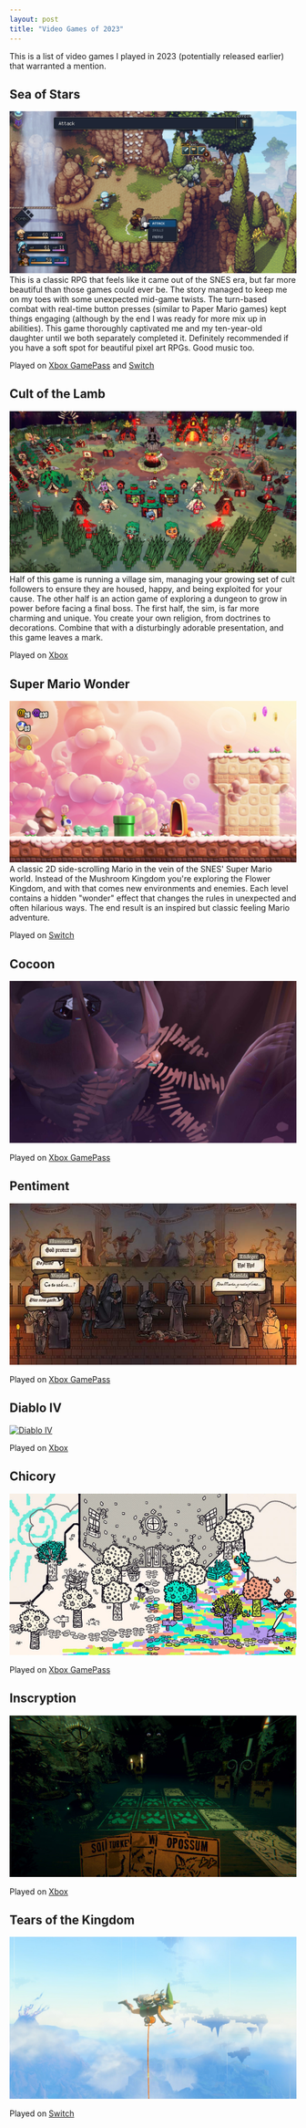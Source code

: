 ```yaml
---
layout: post
title: "Video Games of 2023"
---
```

This is a list of video games I played in 2023 (potentially released earlier) that warranted a mention. 

## Sea of Stars
[![Sea of Stars](/media/posts/sea-of-stars.png)](https://seaofstarsgame.co/)
This is a classic RPG that feels like it came out of the SNES era, but far more beautiful than those games could ever be. The story managed to keep me on my toes with some unexpected mid-game twists. The turn-based combat with real-time button presses (similar to Paper Mario games) kept things engaging (although by the end I was ready for more mix up in abilities). This game thoroughly captivated me and my ten-year-old daughter until we both separately completed it. Definitely recommended if you have a soft spot for beautiful pixel art RPGs. Good music too.

Played on [Xbox GamePass](https://www.xbox.com/en-us/games/store/sea-of-stars/9NLLTTJZH40L) and [Switch](https://www.nintendo.com/us/store/products/sea-of-stars-switch/)

## Cult of the Lamb
[![Cult of the Lamb](/media/posts/cult-of-the-lamb.png)](https://www.cultofthelamb.com/)
Half of this game is running a village sim, managing your growing set of cult followers to ensure they are housed, happy, and being exploited for your cause. The other half is an action game of exploring a dungeon to grow in power before facing a final boss. The first half, the sim, is far more charming and unique. You create your own religion, from doctrines to decorations. Combine that with a disturbingly adorable presentation, and this game leaves a mark.

Played on [Xbox](https://www.xbox.com/en-us/games/store/cult-of-the-lamb/9pnlpmp1ggh5)

## Super Mario Wonder
[![Super Mario Wonder](/media/posts/super-mario-wonder.png)](https://supermariobroswonder.nintendo.com/)
A classic 2D side-scrolling Mario in the vein of the SNES' Super Mario world. Instead of the Mushroom Kingdom you're exploring the Flower Kingdom, and with that comes new environments and enemies. Each level contains a hidden "wonder" effect that changes the rules in unexpected and often hilarious ways. The end result is an inspired but classic feeling Mario adventure.

Played on [Switch](https://www.nintendo.com/us/store/products/super-mario-bros-wonder-switch/)

## Cocoon
[![Cocoon](/media/posts/cocoon.jpg)](https://annapurnainteractive.com/en/games/cocoon)

Played on [Xbox GamePass](https://www.xbox.com/en-us/games/store/cocoon/9n3fps4ldhcr)

## Pentiment
[![Pentiment](/media/posts/pentiment.jpg)](https://pentiment.obsidian.net/)

Played on [Xbox GamePass](https://www.xbox.com/en-US/games/pentiment)

## Diablo IV
[![Diablo IV](/media/posts/diablo-iv.png)](https://diablo4.blizzard.com/en-us/)

Played on [Xbox](https://www.xbox.com/en-US/games/diablo-iv)

## Chicory
[![Chicory](/media/posts/chicory.png)](https://chicorygame.com/)

Played on [Xbox GamePass](https://www.xbox.com/en-US/games/store/chicory-a-colorful-tale/9PFGQGC0XWLV)

## Inscryption
[![Inscryption](/media/posts/inscryption.jpg)](https://www.inscryption.com)

Played on [Xbox](https://www.xbox.com/en-US/games/store/inscryption/9p8nstdmz11p)

## Tears of the Kingdom
[![Inscryption](/media/posts/tears-of-the-kingdom.jpg)](https://www.nintendo.com/us/store/products/the-legend-of-zelda-tears-of-the-kingdom-switch/)

Played on [Switch](https://www.nintendo.com/us/store/products/the-legend-of-zelda-tears-of-the-kingdom-switch/)
